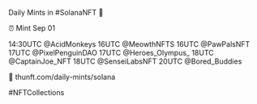 Daily Mints in #SolanaNFT 🚀

⏰ Mint Sep 01

14:30UTC @AcidMonkeys
16UTC @MeowthNFTS
16UTC @PawPalsNFT
17UTC @PixelPenguinDAO
17UTC @Heroes_Olympus_
18UTC @CaptainJoe_NFT
18UTC @SenseiLabsNFT
20UTC @Bored_Buddies

🔗 thunft.com/daily-mints/solana

#NFTCollections